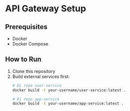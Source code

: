 # API Gateway Setup

## Prerequisites
- Docker
- Docker Compose

## How to Run
1. Clone this repository
2. Build external services first:
   ```bash
   # Di repo user-service
   docker build -t your-username/user-service:latest .

   # Di repo app-service
   docker build -t your-username/app-service:latest .